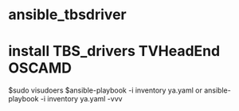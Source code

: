 # ansible_tbsdriver
# install TBS_drivers TVHeadEnd OSCAMD
$sudo visudoers
$ansible-playbook -i inventory ya.yaml or ansible-playbook -i inventory ya.yaml -vvv
